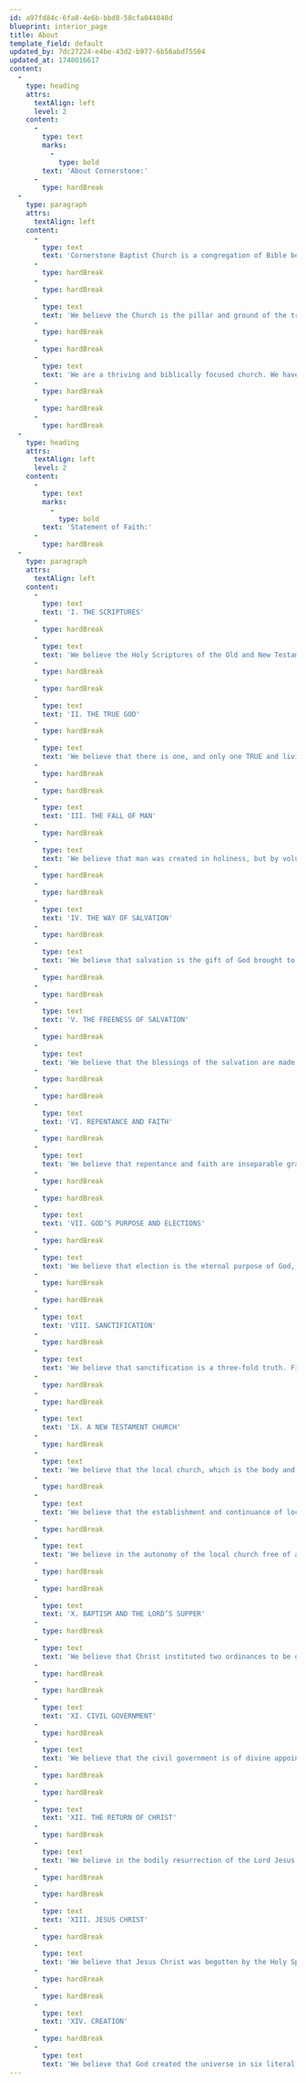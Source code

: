 ```yaml
---
id: a97fd84c-6fa8-4e6b-bbd8-58cfa044048d
blueprint: interior_page
title: About
template_field: default
updated_by: 7dc27224-e4be-43d2-b977-6b56abd75504
updated_at: 1748016617
content:
  -
    type: heading
    attrs:
      textAlign: left
      level: 2
    content:
      -
        type: text
        marks:
          -
            type: bold
        text: 'About Cornerstone:'
      -
        type: hardBreak
  -
    type: paragraph
    attrs:
      textAlign: left
    content:
      -
        type: text
        text: 'Cornerstone Baptist Church is a congregation of Bible believers meeting in Sheboygan, WI. We began meeting in the fall of 2011 and are excited to see God continue to add to His church.'
      -
        type: hardBreak
      -
        type: hardBreak
      -
        type: text
        text: 'We believe the Church is the pillar and ground of the truth. Therefore, our main purpose in getting together is to learn more about the Truth (Jesus Christ) and to encourage each other in our lives and spread the truth of His Gospel to our community and the world.'
      -
        type: hardBreak
      -
        type: hardBreak
      -
        type: text
        text: 'We are a thriving and biblically focused church. We have found God’s Word to be true and are building on its sure foundation. God has added many wonderful people since we started in 2011. Join us for our next worship service and we believe you will be drawn to praise God with us for the great things He has done!'
      -
        type: hardBreak
      -
        type: hardBreak
      -
        type: hardBreak
  -
    type: heading
    attrs:
      textAlign: left
      level: 2
    content:
      -
        type: text
        marks:
          -
            type: bold
        text: 'Statement of Faith:'
      -
        type: hardBreak
  -
    type: paragraph
    attrs:
      textAlign: left
    content:
      -
        type: text
        text: 'I. THE SCRIPTURES'
      -
        type: hardBreak
      -
        type: text
        text: 'We believe the Holy Scriptures of the Old and New Testament to be the verbally and plenarily inspired Word of God. The Scriptures are inerrant, infallible and God-breathed and, therefore, are the final authority for faith and life. The sixty-six books of the Old and New Testament are the complete and divine revelation of God to man. The King James Version of the Bible shall be the official and only translation used by the church. (2 Tim. 3:16-17; 2 Pet. 1:20-21)'
      -
        type: hardBreak
      -
        type: hardBreak
      -
        type: text
        text: 'II. THE TRUE GOD'
      -
        type: hardBreak
      -
        type: text
        text: 'We believe that there is one, and only one TRUE and living God; that in the Unity of the God-head there are three persons; the Father, the Son, and the Holy Spirit. John 4:24'
      -
        type: hardBreak
      -
        type: hardBreak
      -
        type: text
        text: 'III. THE FALL OF MAN'
      -
        type: hardBreak
      -
        type: text
        text: 'We believe that man was created in holiness, but by voluntary transgression, fell from that holy state, in consequence of which all mankind are now sinners and are under the condemnation of eternal ruin. Gen 1:27; Rom 5:12'
      -
        type: hardBreak
      -
        type: hardBreak
      -
        type: text
        text: 'IV. THE WAY OF SALVATION'
      -
        type: hardBreak
      -
        type: text
        text: 'We believe that salvation is the gift of God brought to man by grace and received by personal faith in the Lord Jesus Christ, Whose precious blood was shed on Calvary for the forgiveness of our sins. (Matt. 12:31-32; John 1:12; Eph. 1:7; 2:8-10;1 Pet. 1:18-19; 1 John 1:9)'
      -
        type: hardBreak
      -
        type: hardBreak
      -
        type: text
        text: 'V. THE FREENESS OF SALVATION'
      -
        type: hardBreak
      -
        type: text
        text: 'We believe that the blessings of the salvation are made free to all by the Gospel, and that nothing prevents the salvation of the greatest sinner but his or her own rejection of the Gospel. Is. 55:1, Jn.3:16'
      -
        type: hardBreak
      -
        type: hardBreak
      -
        type: text
        text: 'VI. REPENTANCE AND FAITH'
      -
        type: hardBreak
      -
        type: text
        text: 'We believe that repentance and faith are inseparable graces, wrought in our soul by regenerating Spirit of God, and are essential steps in salvation. Mark 1:15'
      -
        type: hardBreak
      -
        type: hardBreak
      -
        type: text
        text: 'VII. GOD’S PURPOSE AND ELECTIONS'
      -
        type: hardBreak
      -
        type: text
        text: 'We believe that election is the eternal purpose of God, according to which He graciously regenerates, sanctifies, and saves all sinners who call upon Him for salvation; and that this is consistent with the free agency of man. We reject Calvinism and Arminianism as unscriptural distortions of the Biblical view of Salvation. Rom. 8:28-37, II Peter 1:10-11'
      -
        type: hardBreak
      -
        type: hardBreak
      -
        type: text
        text: 'VIII. SANCTIFICATION'
      -
        type: hardBreak
      -
        type: text
        text: 'We believe that sanctification is a three-fold truth. First, we are positionally sanctified at the point of salvation. Secondly, we are progressively sanctified through the process by which the believer is made partaker of God’s holiness, and that this process begins in regeneration, and that it is carried on the hearts of believers by the presence and power of the Holy Spirit through our obedience to God’s Word unto the image of Christ in us. Finally we will be permanently sanctified when we reach Heaven. (I Thess. 4:3, Phil. 2:12-13 John 6:37-40; 10:27-30; Rom. 8:1; 38-39;1 Cor. 1:4-8; 1 Pet. 1:4-5)'
      -
        type: hardBreak
      -
        type: hardBreak
      -
        type: text
        text: 'IX. A NEW TESTAMENT CHURCH'
      -
        type: hardBreak
      -
        type: text
        text: 'We believe that the local church, which is the body and the espoused bride of Christ, is solely made up of born-again and baptized persons. (1 Cor. 12:12-14; 2 Cor.11:2; Eph. 1:22-23; 5:25-27)'
      -
        type: hardBreak
      -
        type: text
        text: 'We believe that the establishment and continuance of local churches is clearly taught and defined in the New Testament Scriptures. (Acts 14:27; 20:17, 28-32; 1 Tim. 3:1-13; Titus 1:5-11)'
      -
        type: hardBreak
      -
        type: text
        text: 'We believe in the autonomy of the local church free of any external authority or control. (Acts 13:1-4; 15:19-31; 20:28; Rom. 16:1, 4; 1 Cor. 3:9, 16; 5:4-7, 13; 1 Pet. 5:1-4)'
      -
        type: hardBreak
      -
        type: hardBreak
      -
        type: text
        text: 'X. BAPTISM AND THE LORD’S SUPPER'
      -
        type: hardBreak
      -
        type: text
        text: 'We believe that Christ instituted two ordinances to be observed until He returns – Baptism and the Lord’s Supper. Baptism, as a symbol of regeneration or new birth and identification with Christ and with a specific form of doctrine, is the immersion of the believer in water in the name of the Father, the Son, and Holy Spirit, and the believer’s participation in the death, the burial, and the resurrection of the Lord Jesus Christ. The Lord’s Supper is a memorial symbolizing the Saviour’s crucified body and His bloodshed for the remission of sins. Matt. 28:19, Acts 8:36-38, Acts 2:41-42, Rom. 6:4-6, Col. 2:12.'
      -
        type: hardBreak
      -
        type: hardBreak
      -
        type: text
        text: 'XI. CIVIL GOVERNMENT'
      -
        type: hardBreak
      -
        type: text
        text: 'We believe that the civil government is of divine appointment, for the interests and good order of human society; and that magistrates are to be prayed for, conscientiously honored and obeyed; except only in things opposed to the will of our Lord Jesus Christ; who is only Lord of the conscience, and the Prince of the Kings of the earth. Rom.13:1-7, Matt. 22:21, Matt. 23:10'
      -
        type: hardBreak
      -
        type: hardBreak
      -
        type: text
        text: 'XII. THE RETURN OF CHRIST'
      -
        type: hardBreak
      -
        type: text
        text: 'We believe in the bodily resurrection of the Lord Jesus Christ, in His ascension to the Right Hand of God, in His continual intercessory ministry there on our behalf, and in His personal, literal, bodily return from Heaven, first at the pre-tribulational rapture in the air to receive the saints, and Second, at the end of the tribulation, and to set up an earthly millennial Kingdom (1000 Year Reign). Matt.28:1-7; Acts 1:9-11; I Cor. 15:4-7,13, and 20; Rom. 8:34; I Thess.1:7-8; Rev. 19:11-16; Rev. 20:6'
      -
        type: hardBreak
      -
        type: hardBreak
      -
        type: text
        text: 'XIII. JESUS CHRIST'
      -
        type: hardBreak
      -
        type: text
        text: 'We believe that Jesus Christ was begotten by the Holy Spirit; born of a virgin named Mary, and is all God and all man. Matt.1:18; Jn. 1:14,18; Col.2:9; Heb. 2:16-17'
      -
        type: hardBreak
      -
        type: hardBreak
      -
        type: text
        text: 'XIV. CREATION'
      -
        type: hardBreak
      -
        type: text
        text: 'We believe that God created the universe in six literal, 24-hour periods. We reject evolution, the Gap Theory, the Day-Age Theory, and Theistic Evolution as unscriptural theories of origin. (Gen. 1-2; Ex. 20:11)'
---
```

